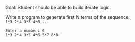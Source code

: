 Goal: Student should be able to build iterate logic.

Write a program to generate first N terms of the sequence:  
`1*3 2*4 3*5 4*6 ...`

```
Enter a number: 6
1*3 2*4 3*5 4*6 5*7 8*8
```
